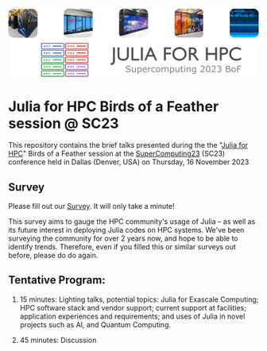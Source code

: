 ![plot](./assets/banner.png)


# Julia for HPC Birds of a Feather session @ SC23

This repository contains the brief talks presented during the the "[Julia for
HPC](https://sc23.supercomputing.org/presentation/?id=bof232&sess=sess366)" Birds of a
Feather session at the
[SuperComputing23](https://sc23.supercomputing.org/)
(SC23) conference held in Dallas (Denver, USA) on Thursday, 16 November 2023

## Survey

Please fill out our [Survey](https://forms.gle/4FZ8cdP9FfKCwLvT9). It will only take a
minute!

This survey aims to gauge the HPC community's usage of Julia – as well as its future
interest in deploying Julia codes on HPC systems. We've been surveying the community for
over 2 years now, and hope to be able to identify trends. Therefore, even if you filled 
this or similar surveys out before, please do do again.

## Tentative Program:

1. 15 minutes: Lighting talks, potential topics: Julia for Exascale Computing;
   HPC software stack and vendor support; current support at facilities;
   application experiences and requirements; and uses of Julia in novel projects
   such as AI, and Quantum Computing.

2. 45 minutes: Discussion
